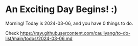 # An Exciting Day Begins! :)

Morning! Today is 2024-03-06, and you have 0 things to do.

Check https://raw.githubusercontent.com/cauliyang/to-do-list/main/todos/2024-03-06.md
